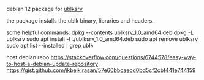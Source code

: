 debian 12 package for [ublksrv](https://github.com/ublk-org/ublksrv)

the package installs the ublk binary, libraries and headers.

some helpful commands:
dpkg --contents ublksrv_1.0_amd64.deb
dpkg -L ublksrv
sudo apt install -f ./ublksrv_1.0_amd64.deb
sudo apt remove ublksrv
sudo apt list --installed | grep ublk

host debian repo
https://stackoverflow.com/questions/6744578/easy-way-to-host-a-debian-update-repository
https://gist.github.com/ikbelkirasan/57e60bbcaecd0bd5cf2cbf441e744159

